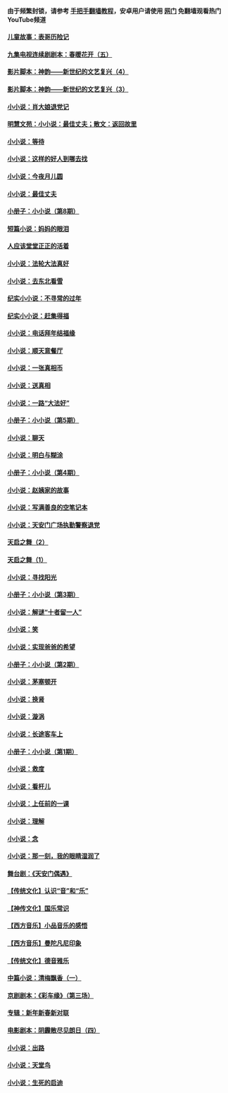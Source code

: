#### 由于频繁封锁，请参考 [手把手翻墙教程](https://github.com/gfw-breaker/guides/wiki/)，安卓用户请使用 [网门](https://github.com/gfw-breaker/nogfw/blob/master/dl.md?t=05131601) 免翻墙观看热门YouTube频道 

#### [儿童故事：表哥历险记](../pages/328/383535.md?t=05131601) 

#### [九集电视连续剧剧本：春暖花开（五）](../pages/328/275919.md?t=05131601) 

#### [影片脚本：神韵——新世纪的文艺复兴（4）](../pages/328/266089.md?t=05131601) 

#### [影片脚本：神韵——新世纪的文艺复兴（3）](../pages/328/266087.md?t=05131601) 

#### [小小说：肖大娘退党记](../pages/328/239807.md?t=05131601) 

#### [明慧文苑：小小说：最佳丈夫；散文：返回故里](../pages/328/3439.md?t=05131601) 

#### [小小说：等待](../pages/328/223927.md?t=05131601) 

#### [小小说：这样的好人到哪去找](../pages/328/209396.md?t=05131601) 

#### [小小说：今夜月儿圆](../pages/328/193588.md?t=05131601) 

#### [小小说：最佳丈夫](../pages/328/190938.md?t=05131601) 

#### [小册子：小小说（第8期）](../pages/328/188202.md?t=05131601) 

#### [短篇小说：妈妈的眼泪](../pages/328/187712.md?t=05131601) 

#### [人应该堂堂正正的活着](../pages/328/182430.md?t=05131601) 

#### [小小说：法轮大法真好](../pages/328/174669.md?t=05131601) 

#### [小小说：去东北看雪](../pages/328/173882.md?t=05131601) 

#### [纪实小小说：不寻常的过年](../pages/328/173187.md?t=05131601) 

#### [纪实小小说：赶集得福](../pages/328/172652.md?t=05131601) 

#### [小小说：电话拜年结福缘](../pages/328/172533.md?t=05131601) 

#### [小小说：顺天意餐厅](../pages/328/170182.md?t=05131601) 

#### [小小说：一张真相币](../pages/328/169410.md?t=05131601) 

#### [小小说：送真相](../pages/328/166713.md?t=05131601) 

#### [小小说：一路“大法好”](../pages/328/162016.md?t=05131601) 

#### [小册子：小小说（第5期）](../pages/328/161131.md?t=05131601) 

#### [小小说：聊天](../pages/328/159640.md?t=05131601) 

#### [小小说：明白与糊涂](../pages/328/158101.md?t=05131601) 

#### [小册子：小小说（第4期）](../pages/328/158006.md?t=05131601) 

#### [小小说：赵姨家的故事](../pages/328/157843.md?t=05131601) 

#### [小小说：写满善良的空笔记本](../pages/328/157382.md?t=05131601) 

#### [小小说：天安门广场执勤警察退党](../pages/328/156982.md?t=05131601) 

#### [天启之舞（2）](../pages/328/153440.md?t=05131601) 

#### [天启之舞（1）](../pages/328/153439.md?t=05131601) 

#### [小小说：寻找阳光](../pages/328/153065.md?t=05131601) 

#### [小册子：小小说（第3期）](../pages/328/151715.md?t=05131601) 

#### [小小说：解谜“十者留一人”](../pages/328/148967.md?t=05131601) 

#### [小小说：笑](../pages/328/148905.md?t=05131601) 

#### [小小说：实现爸爸的希望](../pages/328/148096.md?t=05131601) 

#### [小册子：小小说（第2期）](../pages/328/147214.md?t=05131601) 

#### [小小说：茅塞顿开](../pages/328/147030.md?t=05131601) 

#### [小小说：换肾](../pages/328/146770.md?t=05131601) 

#### [小小说：漩涡](../pages/328/146683.md?t=05131601) 

#### [小小说：长途客车上](../pages/328/145076.md?t=05131601) 

#### [小册子：小小说（第1期）](../pages/328/143963.md?t=05131601) 

#### [小小说：救度](../pages/328/143927.md?t=05131601) 

#### [小小说：看杆儿](../pages/328/142137.md?t=05131601) 

#### [小小说：上任前的一课](../pages/328/140808.md?t=05131601) 

#### [小小说：理解](../pages/328/140476.md?t=05131601) 

#### [小小说：念](../pages/328/139513.md?t=05131601) 

#### [小小说：那一刻，我的眼睛湿润了](../pages/328/138476.md?t=05131601) 

#### [舞台剧：《天安门偶遇》](../pages/328/117155.md?t=05131601) 

#### [【传统文化】认识“音”和“乐”](../pages/328/108667.md?t=05131601) 

#### [【神传文化】国乐常识](../pages/328/104225.md?t=05131601) 

#### [【西方音乐】小品音乐的感悟](../pages/328/102924.md?t=05131601) 

#### [【西方音乐】曼陀凡尼印象](../pages/328/102922.md?t=05131601) 

#### [【传统文化】德音雅乐](../pages/328/102923.md?t=05131601) 

#### [中篇小说：清梅飘香（一）](../pages/328/101058.md?t=05131601) 

#### [京剧剧本：《彩车缘》（第三场）](../pages/328/96434.md?t=05131601) 

#### [专辑：新年新春新对联](../pages/328/94991.md?t=05131601) 

#### [电影剧本：阴霾散尽见朗日（四）](../pages/328/87081.md?t=05131601) 

#### [小小说：出路](../pages/328/84848.md?t=05131601) 

#### [小小说：天堂鸟](../pages/328/83084.md?t=05131601) 

#### [小小说：生死的启迪](../pages/328/70977.md?t=05131601) 

